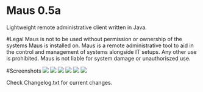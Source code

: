 # Maus 0.5a
Lightweight remote administrative client written in Java.


#Legal
Maus is not to be used without permission or ownership of the systems Maus is installed on. Maus is a remote administrative tool to aid in the control and management of systems alongside IT setups. Any other use is prohibited. Maus is not liable for system damage or unauthoriszed use.

#Screenshots
![](https://i.imgur.com/02wob8K.png)
![](https://i.imgur.com/J1kkham.png)
![](https://i.imgur.com/LVcESGN.png)
![](https://i.imgur.com/Tc0bTSS.png)
![](https://i.imgur.com/Wmjhj6B.png)
![](https://i.imgur.com/RfNziID.png)

Check Changelog.txt for current changes.

